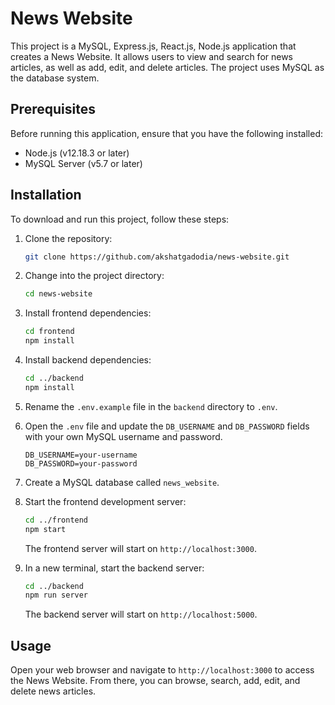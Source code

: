 # News Website

This project is a MySQL, Express.js, React.js, Node.js application that creates a News Website. It allows users to view and search for news articles, as well as add, edit, and delete articles. The project uses MySQL as the database system.

## Prerequisites

Before running this application, ensure that you have the following installed:

- Node.js (v12.18.3 or later)
- MySQL Server (v5.7 or later)

## Installation

To download and run this project, follow these steps:

1. Clone the repository:

   ```bash
   git clone https://github.com/akshatgadodia/news-website.git
   ```

2. Change into the project directory:

   ```bash
   cd news-website
   ```

3. Install frontend dependencies:

   ```bash
   cd frontend
   npm install
   ```

4. Install backend dependencies:

   ```bash
   cd ../backend
   npm install
   ```

5. Rename the `.env.example` file in the `backend` directory to `.env`.

6. Open the `.env` file and update the `DB_USERNAME` and `DB_PASSWORD` fields with your own MySQL username and password.

   ```
   DB_USERNAME=your-username
   DB_PASSWORD=your-password
   ```

7. Create a MySQL database called `news_website`.

8. Start the frontend development server:

   ```bash
   cd ../frontend
   npm start
   ```

   The frontend server will start on `http://localhost:3000`.

9. In a new terminal, start the backend server:

   ```bash
   cd ../backend
   npm run server
   ```

   The backend server will start on `http://localhost:5000`.

## Usage

Open your web browser and navigate to `http://localhost:3000` to access the News Website. From there, you can browse, search, add, edit, and delete news articles.